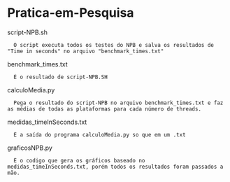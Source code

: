 # Pratica-em-Pesquisa

script-NPB.sh

      O script executa todos os testes do NPB e salva os resultados de "Time in seconds" no arquivo "benchmark_times.txt"

benchmark_times.txt

      É o resultado de script-NPB.SH

calculoMedia.py

      Pega o resultado do script-NPB no arquivo benchmark_times.txt e faz as médias de todas as plataformas para cada número de threads.

medidas_timeInSeconds.txt

      É a saída do programa calculoMedia.py so que em um .txt

graficosNPB.py

      É o codigo que gera os gráficos baseado no medidas_timeInSeconds.txt, porém todos os resultados foram passados a mão.
